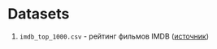 # Datasets
1. `imdb_top_1000.csv` - рейтинг фильмов IMDB ([источник](https://www.kaggle.com/datasets/harshitshankhdhar/imdb-dataset-of-top-1000-movies-and-tv-shows))

